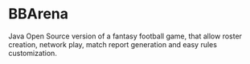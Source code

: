 # BBArena
Java Open Source version of a fantasy football game, that allow roster creation, network play, match report generation and easy rules customization.
